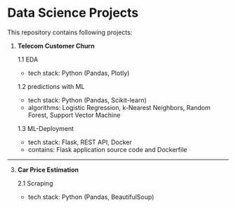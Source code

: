 # Data Science Projects

This repository contains following projects:

  1. **Telecom Customer Churn**

     1.1 EDA
       * tech stack: Python (Pandas, Plotly)
    
     1.2 predictions with ML
       * tech stack: Python (Pandas, Scikit-learn)
       * algorithms: Logistic Regression, k-Nearest Neighbors, Random Forest, Support Vector Machine
    
     1.3 ML-Deployment
       * tech stack: Flask, REST API, Docker
       * contains: Flask application source code and Dockerfile

---------------------------------------------------------------------------------------------------------------------------
    
   3. **Car Price Estimation**

      2.1 Scraping
       * tech stack: Python (Pandas, BeautifulSoup) 
